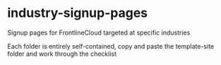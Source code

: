 # industry-signup-pages
Signup pages for FrontlineCloud targeted at specific industries

Each folder is entirely self-contained, copy and paste the template-site folder and work through the checklist 
